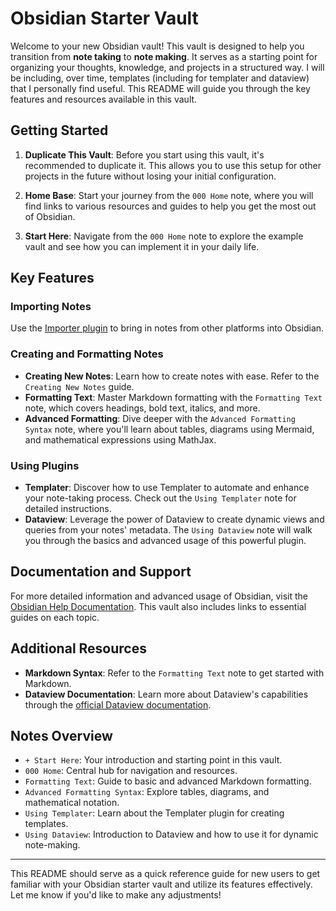 
# Obsidian Starter Vault

Welcome to your new Obsidian vault! This vault is designed to help you transition from **note taking** to **note making**. It serves as a starting point for organizing your thoughts, knowledge, and projects in a structured way. I will be including, over time, templates (including for templater and dataview) that I personally find useful. This README will guide you through the key features and resources available in this vault.

## Getting Started

1. **Duplicate This Vault**: Before you start using this vault, it's recommended to duplicate it. This allows you to use this setup for other projects in the future without losing your initial configuration.

2. **Home Base**: Start your journey from the `000 Home` note, where you will find links to various resources and guides to help you get the most out of Obsidian.

3. **Start Here**: Navigate from the `000 Home` note to explore the example vault and see how you can implement it in your daily life.

## Key Features

### Importing Notes
Use the [Importer plugin](https://help.obsidian.md/Plugins/Importer) to bring in notes from other platforms into Obsidian.

### Creating and Formatting Notes
- **Creating New Notes**: Learn how to create notes with ease. Refer to the `Creating New Notes` guide.
- **Formatting Text**: Master Markdown formatting with the `Formatting Text` note, which covers headings, bold text, italics, and more.
- **Advanced Formatting**: Dive deeper with the `Advanced Formatting Syntax` note, where you'll learn about tables, diagrams using Mermaid, and mathematical expressions using MathJax.

### Using Plugins
- **Templater**: Discover how to use Templater to automate and enhance your note-taking process. Check out the `Using Templater` note for detailed instructions.
- **Dataview**: Leverage the power of Dataview to create dynamic views and queries from your notes' metadata. The `Using Dataview` note will walk you through the basics and advanced usage of this powerful plugin.

## Documentation and Support

For more detailed information and advanced usage of Obsidian, visit the [Obsidian Help Documentation](https://help.obsidian.md). This vault also includes links to essential guides on each topic.

## Additional Resources

- **Markdown Syntax**: Refer to the `Formatting Text` note to get started with Markdown.
- **Dataview Documentation**: Learn more about Dataview's capabilities through the [official Dataview documentation](https://blacksmithgu.github.io/obsidian-dataview/).

## Notes Overview

- `+ Start Here`: Your introduction and starting point in this vault.
- `000 Home`: Central hub for navigation and resources.
- `Formatting Text`: Guide to basic and advanced Markdown formatting.
- `Advanced Formatting Syntax`: Explore tables, diagrams, and mathematical notation.
- `Using Templater`: Learn about the Templater plugin for creating templates.
- `Using Dataview`: Introduction to Dataview and how to use it for dynamic note-making.

---

This README should serve as a quick reference guide for new users to get familiar with your Obsidian starter vault and utilize its features effectively. Let me know if you'd like to make any adjustments!
